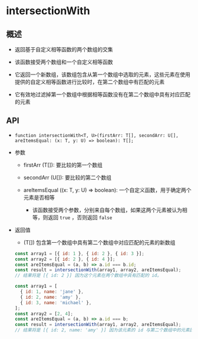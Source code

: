 # intersectionWith

## 概述

+ 返回基于自定义相等函数的两个数组的交集

+ 该函数接受两个数组和一个自定义相等函数
+ 它返回一个新数组，该数组包含从第一个数组中选取的元素，这些元素在使用提供的自定义相等函数进行比较时，在第二个数组中有匹配的元素

+ 它有效地过滤掉第一个数组中根据相等函数没有在第二个数组中具有对应匹配的元素

## API

+ `function intersectionWith<T, U>(firstArr: T[], secondArr: U[], areItemsEqual: (x: T, y: U) => boolean): T[];`

+ 参数

  + firstArr (T[]): 要比较的第一个数组
  + secondArr (U[]): 要比较的第二个数组
  + areItemsEqual ((x: T, y: U) => boolean): 一个自定义函数，用于确定两个元素是否相等

    + 该函数接受两个参数，分别来自每个数组，如果这两个元素被认为相等，则返回 `true` ，否则返回 `false`

+ 返回值

  + (T[]) 包含第一个数组中具有第二个数组中对应匹配的元素的新数组

  ```js
  const array1 = [{ id: 1 }, { id: 2 }, { id: 3 }];
  const array2 = [{ id: 2 }, { id: 4 }];
  const areItemsEqual = (a, b) => a.id === b.id;
  const result = intersectionWith(array1, array2, areItemsEqual);
  // 结果将是 [{ id: 2 }] 因为这个元素在两个数组中具有匹配的 id。
  ```

  ```js
  const array1 = [
    { id: 1, name: 'jane' },
    { id: 2, name: 'amy' },
    { id: 3, name: 'michael' },
  ];
  const array2 = [2, 4];
  const areItemsEqual = (a, b) => a.id === b;
  const result = intersectionWith(array1, array2, areItemsEqual);
  // 结果将是 [{ id: 2, name: 'amy' }] 因为该元素的 id 与第二个数组中的元素匹配。
  ```
